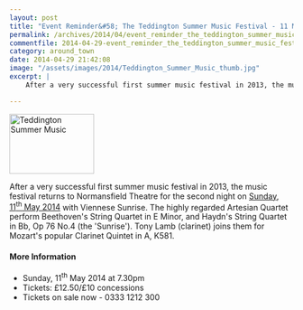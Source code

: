 ```yaml
---
layout: post
title: "Event Reminder&#58; The Teddington Summer Music Festival - 11 May 2014"
permalink: /archives/2014/04/event_reminder_the_teddington_summer_music_festiva.html
commentfile: 2014-04-29-event_reminder_the_teddington_summer_music_festiva
category: around_town
date: 2014-04-29 21:42:08
image: "/assets/images/2014/Teddington_Summer_Music_thumb.jpg"
excerpt: |
    After a very successful first summer music festival in 2013, the music festival returns to Normansfield Theatre for the second night on <a href="https://stmargarets.london/event/concert/200705144420">Sunday, 11<sup>th</sup> May 2014</a> with Viennese Sunrise. The highly regarded Artesian Quartet perform Beethoven's String Quartet in E Minor, and Haydn's String Quartet in Bb, Op 76 No.4 (the 'Sunrise'). Tony Lamb (clarinet) joins them for Mozart's popular Clarinet Quintet in A, K581.

---
```


<a href="/assets/images/2014/Teddington_Summer_Music.jpg" title="See larger version of - Teddington Summer Music"><img src="/assets/images/2014/Teddington_Summer_Music_thumb.jpg" width="150" height="106" alt="Teddington Summer Music" class="photo right" /></a>

After a very successful first summer music festival in 2013, the music festival returns to Normansfield Theatre for the second night on [Sunday, 11<sup>th</sup> May 2014](/event/concert/200705144420) with Viennese Sunrise. The highly regarded Artesian Quartet perform Beethoven's String Quartet in E Minor, and Haydn's String Quartet in Bb, Op 76 No.4 (the 'Sunrise'). Tony Lamb (clarinet) joins them for Mozart's popular Clarinet Quintet in A, K581.

#### More Information

-   Sunday, 11<sup>th</sup> May 2014 at 7.30pm
-   Tickets: £12.50/&pound;10 concessions
-   Tickets on sale now - 0333 1212 300
